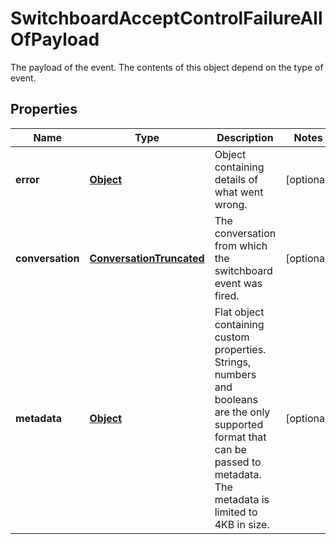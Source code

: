 

# SwitchboardAcceptControlFailureAllOfPayload

The payload of the event. The contents of this object depend on the type of event.
## Properties

Name | Type | Description | Notes
------------ | ------------- | ------------- | -------------
**error** | [**Object**](.md) | Object containing details of what went wrong. |  [optional]
**conversation** | [**ConversationTruncated**](ConversationTruncated.md) | The conversation from which the switchboard event was fired. |  [optional]
**metadata** | [**Object**](.md) | Flat object containing custom properties. Strings, numbers and booleans  are the only supported format that can be passed to metadata. The metadata is limited to 4KB in size.  |  [optional]



